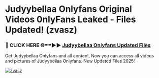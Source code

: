 # Judyybellaa Onlyfans Original Videos 0nlyFans Leaked - Files Updated! (zvasz)

<h3>🔴 CLICK HERE 🌐==►► <a href="https://tinyurl.com/ehrbuxhb" rel="nofollow">Judyybellaa Onlyfans Updated Files</a></h3>

Get Judyybellaa Onlyfans and all content. Now you can access all videos and pictures of Judyybellaa Onlyfans. New Updated Files 2025!

[![zvasz](https://i.imgur.com/lVYEuWS.gif)](https://tinyurl.com/ehrbuxhb)
